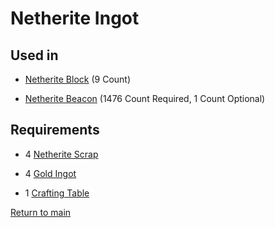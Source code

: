 # Netherite Ingot

## Used in

- [Netherite Block](./blocks/netherite_ingot.md) (9 Count)

- [Netherite Beacon](./builds/netherite_beacon.md) (1476 Count Required, 1 Count Optional)

## Requirements

- 4 [Netherite Scrap](./resources/netherite_scrap.md)

- 4 [Gold Ingot](./resources/gold_ingot.md)

- 1 [Crafting Table](./blocks/crafting_table.md)

[Return to main](./main.md)
